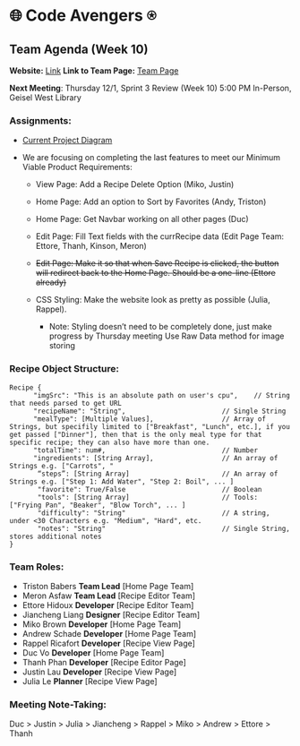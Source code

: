 # 🌐 Code Avengers ⍟

## Team Agenda (Week 10)

**Website:** [Link](https://cse110-sp21-group36.github.io/cse110-sp21-group36/)
**Link to Team Page:** [Team Page](https://github.com/cse110-sp21-group36/cse110-sp21-group36/blob/main/admin/team.md)

__Next Meeting__: Thursday 12/1, Sprint 3 Review (Week 10) 5:00 PM In-Person, Geisel West Library

### Assignments:
- [Current Project Diagram](https://github.com/cse110-sp21-group36/cse110-sp21-group36/blob/main/specs/Project%20Structure%20Diagram.PNG)
+ We are focusing on completing the last features to meet our Minimum Viable Product Requirements:
  + View Page: Add a Recipe Delete Option (Miko, Justin)
  + Home Page: Add an option to Sort by Favorites (Andy, Triston)
  + Home Page: Get Navbar working on all other pages (Duc)
  + Edit Page: Fill Text fields with the currRecipe data (Edit Page Team: Ettore, Thanh, Kinson, Meron)
  + ~~Edit Page: Make it so that when Save Recipe is clicked, the button will redirect back to the Home Page. Should be a one-line (Ettore already)~~

  + CSS Styling: Make the website look as pretty as possible (Julia, Rappel). 
      + Note: Styling doesn’t need to be completely done, just make progress by Thursday meeting
Use Raw Data method for image storing

### Recipe Object Structure:
```
Recipe {
      "imgSrc": "This is an absolute path on user's cpu",    // String that needs parsed to get URL
      "recipeName": "String",                        // Single String
      "mealType": [Multiple Values],                 // Array of Strings, but specifily limited to ["Breakfast", "Lunch", etc.], if you get passed ["Dinner"], then that is the only meal type for that specific recipe; they can also have more than one.
      "totalTime": num#,                             // Number
      "ingredients": [String Array],                 // An array of Strings e.g. ["Carrots", "
       “steps”: [String Array]                       // An array of Strings e.g. ["Step 1: Add Water", "Step 2: Boil", ... ]
       "favorite": True/False                        // Boolean
       "tools": [String Array]                       // Tools: ["Frying Pan", "Beaker", "Blow Torch", ... ]
       "difficulty": "String"                        // A string, under <30 Characters e.g. "Medium", "Hard", etc.
       "notes": "String"                             // Single String, stores additional notes
}
```

### Team Roles:
- Triston Babers __Team Lead__ [Home Page Team]
- Meron Asfaw __Team Lead__ [Recipe Editor Team]
- Ettore Hidoux __Developer__ [Recipe Editor Team]
- Jiancheng Liang __Designer__ [Recipe Editor Team]
- Miko Brown __Developer__ [Home Page Team]
- Andrew Schade __Developer__ [Home Page Team]
- Rappel Ricafort __Developer__ [Recipe View Page]
- Duc Vo __Developer__ [Home Page Team]
- Thanh Phan __Developer__ [Recipe Editor Page]
- Justin Lau __Developer__ [Recipe View Page]
- Julia Le __Planner__ [Recipe View Page]

### Meeting Note-Taking:
Duc > Justin > Julia > Jiancheng > Rappel > Miko > Andrew > Ettore > Thanh
